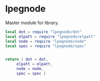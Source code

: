 # lpegnode

Master module for library.

```lua
local dot = require "lpegnode/dot"
local elpatt = require "lpegnode/elpatt"
local node = require "lpegnode/node"
local spec = require "lpegnode/spec"


return { dot = dot,
     elpatt = elpatt,
     node = node,
     spec = spec }
```
